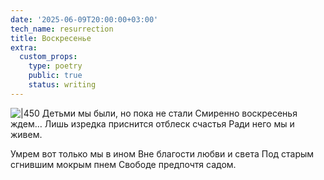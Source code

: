 ```yaml
---
date: '2025-06-09T20:00:00+03:00'
tech_name: resurrection
title: Воскресенье
extra:
  custom_props:
    type: poetry
    public: true
    status: writing
---
```


![|450](/images/sunday.png)
Детьми мы были, но пока не стали
Смиренно воскресенья ждем…
Лишь изредка приснится отблеск счастья
Ради него мы и живем.

Умрем вот только мы в ином
Вне благости любви и света
Под старым сгнившим мокрым пнем
Свободе предпочтя садом.